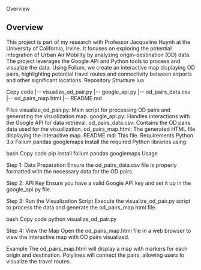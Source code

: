 Overview
## Overview

This project is part of my research with Professor Jacqueline Huynh at the University of California, Irvine. It focuses on exploring the potential integration of Urban Air Mobility by analyzing origin-destination (OD) data. The project leverages the Google API and Python tools to process and visualize the data. Using Folium, we create an interactive map displaying OD pairs, highlighting potential travel routes and connectivity between airports and other significant locations.
Repository Structure
lua

Copy code
|-- visualize_od_pair.py
|-- google_api.py
|-- od_pairs_data.csv
|-- od_pairs_map.html
|-- README.md

Files
visualize_od_pair.py: Main script for processing OD pairs and generating the visualization map.
google_api.py: Handles interactions with the Google API for data retrieval.
od_pairs_data.csv: Contains the OD pairs data used for the visualization.
od_pairs_map.html: The generated HTML file displaying the interactive map.
README.md: This file.
Requirements
Python 3.x
Folium
pandas
googlemaps
Install the required Python libraries using:


bash
Copy code
pip install folium pandas googlemaps
Usage


Step 1: Data Preparation
Ensure the od_pairs_data.csv file is properly formatted with the necessary data for the OD pairs.


Step 2: API Key
Ensure you have a valid Google API key and set it up in the google_api.py file.


Step 3: Run the Visualization Script
Execute the visualize_od_pair.py script to process the data and generate the od_pairs_map.html file.

bash
Copy code
python visualize_od_pair.py


Step 4: View the Map
Open the od_pairs_map.html file in a web browser to view the interactive map with OD pairs visualized.

Example
The od_pairs_map.html will display a map with markers for each origin and destination. Polylines will connect the pairs, allowing users to visualize the travel routes.
